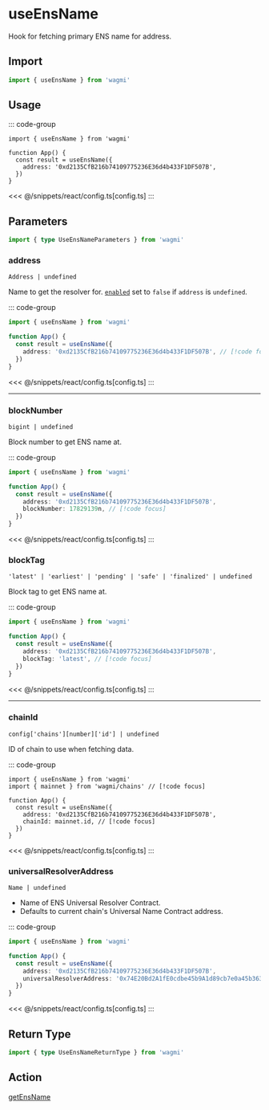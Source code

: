 <script setup>
const packageName = 'wagmi'
const actionName = 'getEnsName'
const typeName = 'GetEnsName'
const TData = 'string | null'
const TError = 'GetEnsNameError'
</script>

# useEnsName

Hook for fetching primary ENS name for address.

## Import

```ts
import { useEnsName } from 'wagmi'
```

## Usage

::: code-group
```tsx [index.tsx]
import { useEnsName } from 'wagmi'

function App() {
  const result = useEnsName({
    address: '0xd2135CfB216b74109775236E36d4b433F1DF507B',
  })
}
```
<<< @/snippets/react/config.ts[config.ts]
:::

## Parameters

```ts
import { type UseEnsNameParameters } from 'wagmi'
```

### address

`Address | undefined`

Name to get the resolver for. [`enabled`](#enabled) set to `false` if `address` is `undefined`.

::: code-group
```ts [index.ts]
import { useEnsName } from 'wagmi'

function App() {
  const result = useEnsName({
    address: '0xd2135CfB216b74109775236E36d4b433F1DF507B', // [!code focus]
  })
}
```
<<< @/snippets/react/config.ts[config.ts]
:::

---

### blockNumber

`bigint | undefined`

Block number to get ENS name at.

::: code-group
```ts [index.ts]
import { useEnsName } from 'wagmi'

function App() {
  const result = useEnsName({
    address: '0xd2135CfB216b74109775236E36d4b433F1DF507B',
    blockNumber: 17829139n, // [!code focus]
  })
}
```
<<< @/snippets/react/config.ts[config.ts]
:::

### blockTag

`'latest' | 'earliest' | 'pending' | 'safe' | 'finalized' | undefined`

Block tag to get ENS name at.

::: code-group
```ts [index.ts]
import { useEnsName } from 'wagmi'

function App() {
  const result = useEnsName({
    address: '0xd2135CfB216b74109775236E36d4b433F1DF507B',
    blockTag: 'latest', // [!code focus]
  })
}
```
<<< @/snippets/react/config.ts[config.ts]
:::

---

### chainId

`config['chains'][number]['id'] | undefined`

ID of chain to use when fetching data.

::: code-group
```tsx [index.tsx]
import { useEnsName } from 'wagmi'
import { mainnet } from 'wagmi/chains' // [!code focus]

function App() {
  const result = useEnsName({
    address: '0xd2135CfB216b74109775236E36d4b433F1DF507B',
    chainId: mainnet.id, // [!code focus]
  })
}
```
<<< @/snippets/react/config.ts[config.ts]
:::

### universalResolverAddress

`Name | undefined`

- Name of ENS Universal Resolver Contract.
- Defaults to current chain's Universal Name Contract address.

::: code-group
```ts [index.ts]
import { useEnsName } from 'wagmi'

function App() {
  const result = useEnsName({
    address: '0xd2135CfB216b74109775236E36d4b433F1DF507B',
    universalResolverAddress: '0x74E20Bd2A1fE0cdbe45b9A1d89cb7e0a45b36376', // [!code focus]
  })
}
```
<<< @/snippets/react/config.ts[config.ts]
:::

<!--@include: @shared/query-options.md-->

## Return Type

```ts
import { type UseEnsNameReturnType } from 'wagmi'
```

<!--@include: @shared/query-result.md-->

<!--@include: @shared/query-imports.md-->

## Action

[getEnsName](/core/actions/getEnsName)
